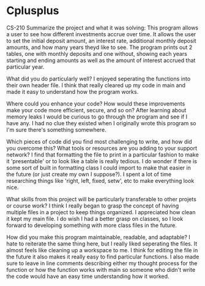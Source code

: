 # Cplusplus
CS-210
Summarize the project and what it was solving:
This program allows a user to see how different investments accrue over time. It allows the user to set the initial deposit amount, an interest rate, additional monthly deposit amounts, and how many years theyd like to see. 
The program prints out 2 tables, one with monthly deposits and one without, showing each years starting and ending amounts as well as the amount of interest accrued that particular year.

What did you do particularly well?
I enjoyed seperating the functions into their own header file. I think that really cleared up my code in main and made it easy to understand how the program works.

Where could you enhance your code? How would these improvements make your code more efficient, secure, and so on?
After learning about memory leaks I would be curious to go through the program and see if I have any. I had no clue they existed when I originally wrote this program so I'm sure there's something somewhere.

Which pieces of code did you find most challenging to write, and how did you overcome this? What tools or resources are you adding to your support network?
I find that formatting the file to print in a particular fashion to make it 'presentable' or to look like a table is really tedious. I do wonder if there is some sort of built in formatting class I could import to make that easier in the future (or just create my own I suppose?). I spent a lot of time researching things like 'right, left, fixed, setw', etc to make everything look nice.

What skills from this project will be particularly transferable to other projets or course work?
I think I really began to grasp the concept of having multiple files in a project to keep things organized. I appreciated how clean it kept my main file. I do wish I had a better grasp on classes, so I look forward to developing something with more class files in the future.

How did you make this program maintainable, readable, and adaptable?
I hate to reiterate the same thing here, but I really liked seperating the files. It almost feels like cleaning up a workspace to me. I think for editing the file in the future it also makes it really easy to find particular functions.
I also made sure to leave in line comments describing either my thought process for the function or how the function works with main so someone who didn't write the code would have an easy time understanding how it worked.
